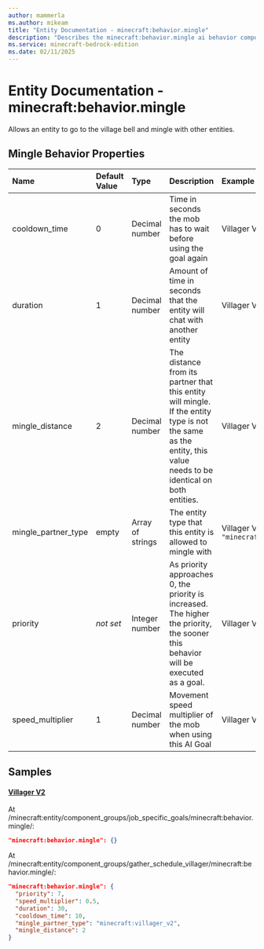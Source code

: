 ```yaml
---
author: mammerla
ms.author: mikeam
title: "Entity Documentation - minecraft:behavior.mingle"
description: "Describes the minecraft:behavior.mingle ai behavior component"
ms.service: minecraft-bedrock-edition
ms.date: 02/11/2025 
---
```


# Entity Documentation - minecraft:behavior.mingle

Allows an entity to go to the village bell and mingle with other entities.


## Mingle Behavior Properties

|Name       |Default Value |Type |Description |Example Values |
|:----------|:-------------|:----|:-----------|:------------- |
| cooldown_time | 0 | Decimal number | Time in seconds the mob has to wait before using the goal again | Villager V2: `10` | 
| duration | 1 | Decimal number | Amount of time in seconds that the entity will chat with another entity | Villager V2: `30` | 
| mingle_distance | 2 | Decimal number | The distance from its partner that this entity will mingle. If the entity type is not the same as the entity, this value needs to be identical on both entities. | Villager V2: `2` | 
| mingle_partner_type | empty | Array of strings | The entity type that this entity is allowed to mingle with | Villager V2: `"minecraft:villager_v2"` | 
| priority | *not set* | Integer number | As priority approaches 0, the priority is increased. The higher the priority, the sooner this behavior will be executed as a goal. | Villager V2: `7` | 
| speed_multiplier | 1 | Decimal number | Movement speed multiplier of the mob when using this AI Goal | Villager V2: `0.5` | 

## Samples

#### [Villager V2](https://github.com/Mojang/bedrock-samples/tree/preview/behavior_pack/entities/villager_v2.json)

At /minecraft:entity/component_groups/job_specific_goals/minecraft:behavior.mingle/: 

```json
"minecraft:behavior.mingle": {}
```

At /minecraft:entity/component_groups/gather_schedule_villager/minecraft:behavior.mingle/: 

```json
"minecraft:behavior.mingle": {
  "priority": 7,
  "speed_multiplier": 0.5,
  "duration": 30,
  "cooldown_time": 10,
  "mingle_partner_type": "minecraft:villager_v2",
  "mingle_distance": 2
}
```

